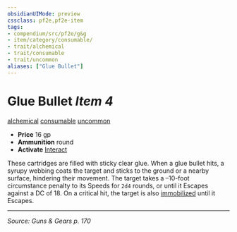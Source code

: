 ```yaml
---
obsidianUIMode: preview
cssclass: pf2e,pf2e-item
tags:
- compendium/src/pf2e/g&g
- item/category/consumable/
- trait/alchemical
- trait/consumable
- trait/uncommon
aliases: ["Glue Bullet"]
---
```

# Glue Bullet *Item 4*  
[alchemical](alchemical.md "Alchemical Item Trait")  [consumable](consumable.md "Consumable Item Trait")  [uncommon](uncommon.md "Uncommon Rarity Trait")  

- **Price** 16 gp
- **Ammunition** round
- **Activate** [Interact](interact.md)

These cartridges are filled with sticky clear glue. When a glue bullet hits, a syrupy webbing coats the target and sticks to the ground or a nearby surface, hindering their movement. The target takes a –10-foot circumstance penalty to its Speeds for `2d4` rounds, or until it Escapes against a DC of 18. On a critical hit, the target is also [immobilized](conditions.md#Immobilized) until it Escapes.


---
*Source: Guns & Gears p. 170*